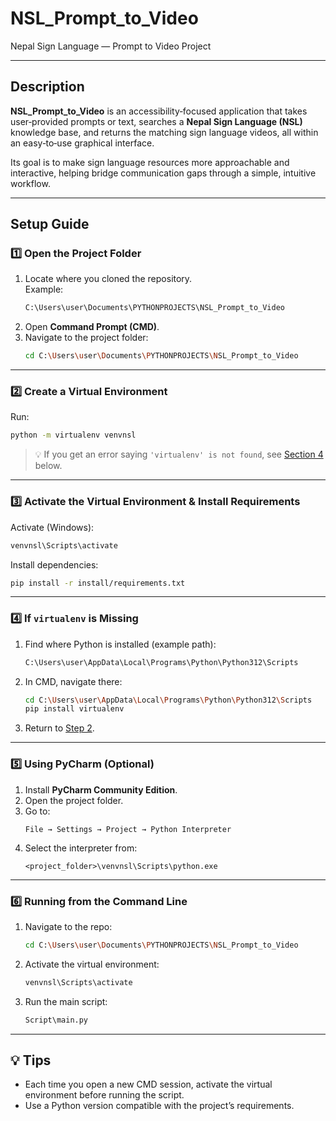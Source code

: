 # NSL_Prompt_to_Video
Nepal Sign Language — Prompt to Video Project

---

##  Description

**NSL_Prompt_to_Video** is an accessibility‑focused application that takes user‑provided prompts or text, searches a **Nepal Sign Language (NSL)** knowledge base, and returns the matching sign language videos, all within an easy‑to‑use graphical interface.  

Its goal is to make sign language resources more approachable and interactive, helping bridge communication gaps through a simple, intuitive workflow.

---

## Setup Guide

### 1️⃣ Open the Project Folder
1. Locate where you cloned the repository.  
   Example:
   ```bash
   C:\Users\user\Documents\PYTHONPROJECTS\NSL_Prompt_to_Video
   ```
2. Open **Command Prompt (CMD)**.
3. Navigate to the project folder:
   ```bash
   cd C:\Users\user\Documents\PYTHONPROJECTS\NSL_Prompt_to_Video
   ```

---

### 2️⃣ Create a Virtual Environment
Run:
```bash
python -m virtualenv venvnsl
```
> 💡 If you get an error saying `'virtualenv' is not found`, see [Section 4](#4️⃣-if-virtualenv-is-missing) below.

---

### 3️⃣ Activate the Virtual Environment & Install Requirements
Activate (Windows):
```bash
venvnsl\Scripts\activate
```
Install dependencies:
```bash
pip install -r install/requirements.txt
```

---

### 4️⃣ If `virtualenv` is Missing
1. Find where Python is installed (example path):
   ```bash
   C:\Users\user\AppData\Local\Programs\Python\Python312\Scripts
   ```
2. In CMD, navigate there:
   ```bash
   cd C:\Users\user\AppData\Local\Programs\Python\Python312\Scripts
   pip install virtualenv
   ```
3. Return to [Step 2](#2️⃣-create-a-virtual-environment).

---

### 5️⃣ Using PyCharm (Optional)
1. Install **PyCharm Community Edition**.
2. Open the project folder.
3. Go to:
   ```
   File → Settings → Project → Python Interpreter
   ```
4. Select the interpreter from:
   ```
   <project_folder>\venvnsl\Scripts\python.exe
   ```

---

### 6️⃣ Running from the Command Line
1. Navigate to the repo:
   ```bash
   cd C:\Users\user\Documents\PYTHONPROJECTS\NSL_Prompt_to_Video
   ```
2. Activate the virtual environment:
   ```bash
   venvnsl\Scripts\activate
   ```
3. Run the main script:
   ```bash
   Script\main.py
   ```

---

## 💡 Tips
- Each time you open a new CMD session, activate the virtual environment before running the script.
- Use a Python version compatible with the project’s requirements.
